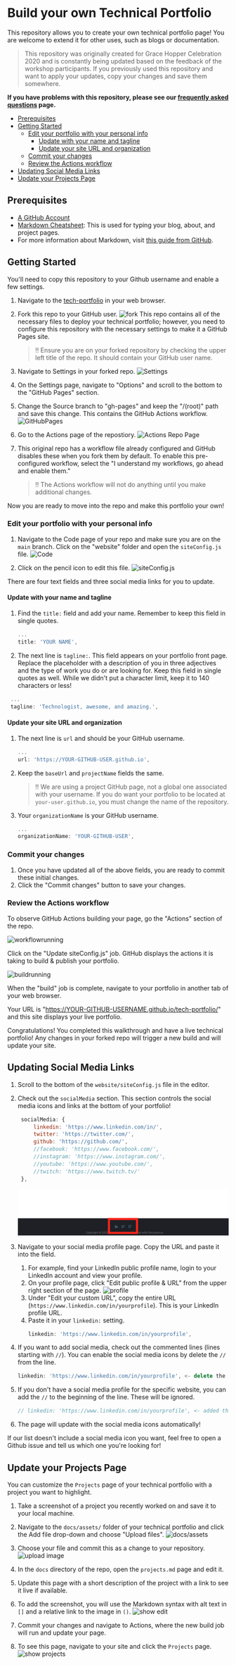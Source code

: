 # Build your own Technical Portfolio

This repository allows you to create your own technical portfolio page!
You are welcome to extend it for other uses, such as blogs or documentation.

> This repository was originally created for Grace Hopper Celebration 2020 and is constantly being updated based
> on the feedback of the workshop participants. If you previously used this repository and want to apply your updates,
> copy your changes and save them somewhere.

**If you have problems with this repository, please see our [frequently asked questions](./FAQ.md) page.**

* [Prerequisites](#prerequisites)
* [Getting Started](#getting-started)
    * [Edit your portfolio with your personal info](#edit-your-portfolio-with-your-personal-info)
      * [Update with your name and tagline](#update-with-your-name-and-tagline)
      * [Update your site URL and organization](#update-your-site-url-and-organization)
    * [Commit your changes](#commit-your-changes)
    * [Review the Actions workflow](#review-the-actions-workflow)
* [Updating Social Media Links](#updating-social-media-links)
* [Update your Projects Page](#update-your-projects-page)

## Prerequisites
* [A GitHub Account](https://github.com/signup)
* [Markdown Cheatsheet](https://guides.github.com/features/mastering-markdown/): This is used for typing your blog, about, and project pages.
* For more information about Markdown, visit [this guide from GitHub](https://guides.github.com/pdfs/markdown-cheatsheet-online.pdf).

## Getting Started

You'll need to copy this repository to your Github username and enable a few settings.

1. Navigate to the [tech-portfolio](https://github.com/joatmon08/tech-portfolio) in your web browser.

1. Fork this repo to your GitHub user.
   ![fork](assets/fork.png)
   This repo contains all of the necessary files to deploy your technical portfolio; however, you need to configure this repository with the necessary settings to make it a GitHub Pages site.
   
   > :bangbang: Ensure you are on your forked repository by checking the upper left title of the repo. It should contain your GitHub user name.

1. Navigate to Settings in your forked repo.
   ![Settings](assets/settings.png)

1. On the Settings page, navigate to "Options" and scroll to the bottom to the "GitHub Pages" section.

1. Change the Source branch to "gh-pages" and keep the "/(root)" path and save this change. This contains the GitHub Actions workflow.
   ![GitHubPages](assets/ghpages.png)

1. Go to the Actions page of the repostiory.
   ![Actions Repo Page](assets/enableactions.png)

1. This original repo has a workflow file already configured and GitHub disables these when you fork them by default. To enable this pre-configured workflow, select the "I understand my workflows, go ahead and enable them."

   > :bangbang: The Actions workflow will not do anything until you make additional changes.

Now you are ready to move into the repo and make this portfolio your own!

### Edit your portfolio with your personal info

1. Navigate to the Code page of your repo and make sure you are on the `main` branch. Click on the "website" folder and open the `siteConfig.js` file.
   ![Code](assets/path.png)

1. Click on the pencil icon to edit this file.
   ![siteConfig.js](assets/siteconfig.png)

There are four text fields and three social media links for you to update.

#### Update with your name and tagline

1. Find the `title:` field and add your name. Remember to keep this field in single quotes.
   ```js
   ...
   title: 'YOUR NAME',
   ```

1. The next line is `tagline:`. This field appears on your portfolio front page. Replace the placeholder with a description of you in three adjectives and the type of work you do or are looking for. Keep this field in single quotes as well. While we didn't put a character limit, keep it to 140 characters or less!
  ```js
   ...
   tagline: 'Technologist, awesome, and amazing.',
  ```

#### Update your site URL and organization

1. The next line is `url` and should be your GitHub username.
    ```js
    ...
    url: 'https://YOUR-GITHUB-USER.github.io',
    ```

1. Keep the `baseUrl` and `projectName` fields the same.
   > :bangbang: We are using a project GitHub page, not a global one associated with your username. If you do want your portfolio to be located at `your-user.github.io`, you must change the name of the repository.

1. Your `organizationName` is your GitHub username.
   ```js
   ...
   organizationName: 'YOUR-GITHUB-USER',
   ```

### Commit your changes

1. Once you have updated all of the above fields, you are ready to commit these initial changes.
1. Click the "Commit changes" button to save your changes.

### Review the Actions workflow

To observe GitHub Actions building your page, go the "Actions" section of the repo.

![workflowrunning](assets/build1.png)

Click on the "Update siteConfig.js" job. GitHub displays the actions it is taking to build & publish your portfolio.

![buildrunning](assets/build2.png)

When the "build" job is complete, navigate to your portfolio in another tab of your web browser.

Your URL is "https://YOUR-GITHUB-USERNAME.github.io/tech-portfolio/" and this site displays your live portfolio.

Congratulations! You completed this walkthrough and have a live technical portfolio! Any changes in your forked repo will trigger a new build and will update your site.


## Updating Social Media Links

1. Scroll to the bottom of the `website/siteConfig.js` file in the editor.

1. Check out the `socialMedia` section. This section controls the social media icons and links at the bottom of your portfolio!
   ```js
    socialMedia: {
        linkedin: 'https://www.linkedin.com/in/',
        twitter: 'https://twitter.com/',
        github: 'https://github.com/',
        //facebook: 'https://www.facebook.com/',
        //instagram: 'https://www.instagram.com/',
        //youtube: 'https://www.youtube.com/',
        //twitch: 'https://www.twitch.tv/'
    },
   ```
   ![docs/assets](assets/socialmedia.png)

1. Navigate to your social media profile page. Copy the URL and paste it into the field.
   1. For example, find your LinkedIn public profile name, login to your LinkedIn account and view your profile.
   1. On your profile page, click "Edit public profile & URL" from the upper right section of the page.
      ![profile](assets/linkedin.png)
   1. Under "Edit your custom URL", copy the entire URL (`https://www.linkedin.com/in/yourprofile`). This is your LinkedIn profile URL.
   1. Paste it in your `linkedin:` setting.
      ```js
      linkedin: 'https://www.linkedin.com/in/yourprofile',
      ```

1. If you want to add social media, check out the commented lines (lines starting with `//`). You can enable the social
   media icons by delete the `//` from the line.
    ```js
    linkedin: 'https://www.linkedin.com/in/yourprofile', <- delete the // at the beginning of the line to use
    ```

1. If you don't have a social media profile for the specific website, you can add the `//` to the beginning of the line. These will be ignored.
    ```js
    // linkedin: 'https://www.linkedin.com/in/yourprofile', <- added the // at the beginning of the line to ignore
    ```

1. The page will update with the social media icons automatically!

If our list doesn't include a social media icon you want, feel free to open a Github issue and tell us which one you're
looking for!

## Update your Projects Page

You can customize the `Projects` page of your technical portfolio with a project you want to highlight.

1. Take a screenshot of a project you recently worked on and save it to your local machine.

1. Navigate to the `docs/assets/` folder of your technical portfolio and click the Add file drop-down and choose "Upload files".
   ![docs/assets](assets/addimage.png)

1. Choose your file and commit this as a change to your repository.
   ![upload image](assets/upload.png)

1. In the `docs` directory of the repo, open the `projects.md` page and edit it.

1. Update this page with a short description of the project with a link to see it live if available.

1. To add the screenshot, you will use the Markdown syntax with alt text in `[]` and a relative link to the image in `()`.
   ![show edit](assets/editprojects.png)

1. Commit your changes and navigate to Actions, where the new build job will run and update your page.

1. To see this page, navigate to your site and click the `Projects` page.
   ![show projects](assets/projects.png)
